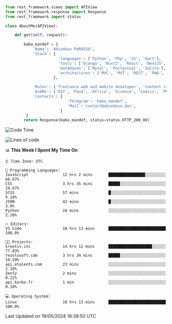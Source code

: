 ###
```python
from rest_framework.views import APIView
from rest_framework.response import Response
from rest_framework import status

class AboutMe(APIView):

    def get(self, request):

        baba_mandef = {
            'Name': 'Abiodoun PARAISO',
            'Stack': {
                       'languages': ['Python', 'Php', 'JS', 'Dart'],
                       'tools': ['Django', 'Nuxt2', 'React', 'NextJS', 'Flutter'],
                       'databases': ['Mysql', 'Postgresql', 'Sqlite'],
                       'architectures': ['MVC', 'MVT', 'REST', 'PWA', 'SPA', 'MicroServices']
                     },

            'Roles': ['freelance web and mobile developer', 'Content creator', 'Teacher', 'Mentor'],
            'AskMe': ['DIY', 'Food', 'Africa', 'Science', 'Comics', 'Photography', 'Tech', 'Programming', 'Mechatronics'],
            'Contacts': {
                           'Telegram': 'baba_mandef',
                           'Mail':'contact@abiodoun.dev',
                        }
         }
        return Response(baba_mandef, status=status.HTTP_200_OK)

```                    

<!--START_SECTION:waka-->
![Code Time](http://img.shields.io/badge/Code%20Time-1%2C070%20hrs%203%20mins-blue)

![Lines of code](https://img.shields.io/badge/From%20Hello%20World%20I%27ve%20Written-273%20Thousand%20lines%20of%20code-blue)

📊 **This Week I Spent My Time On** 

```text
⌚︎ Time Zone: UTC

💬 Programming Languages: 
JavaScript               12 hrs 2 mins       ████████████████░░░░░░░░░   66.07% 
CSS                      3 hrs 35 mins       █████░░░░░░░░░░░░░░░░░░░░   19.67% 
SCSS                     57 mins             █░░░░░░░░░░░░░░░░░░░░░░░░   5.24% 
JSON                     42 mins             █░░░░░░░░░░░░░░░░░░░░░░░░   3.9% 
Python                   24 mins             ░░░░░░░░░░░░░░░░░░░░░░░░░   2.28%

🔥 Editors: 
VS Code                  18 hrs 13 mins      █████████████████████████   100.0%

🐱‍💻 Projects: 
kreativ.inc              14 hrs 11 mins      ███████████████████░░░░░░   77.83% 
rezolusoft.com           3 hrs 34 mins       █████░░░░░░░░░░░░░░░░░░░░   19.59% 
api.etalents.com         23 mins             ░░░░░░░░░░░░░░░░░░░░░░░░░   2.18% 
Zenfy                    2 mins              ░░░░░░░░░░░░░░░░░░░░░░░░░   0.22% 
api.korbo.fr             1 min               ░░░░░░░░░░░░░░░░░░░░░░░░░   0.18%

💻 Operating System: 
Linux                    18 hrs 13 mins      █████████████████████████   100.0%

```


 Last Updated on 19/05/2024 18:38:50 UTC
<!--END_SECTION:waka-->
